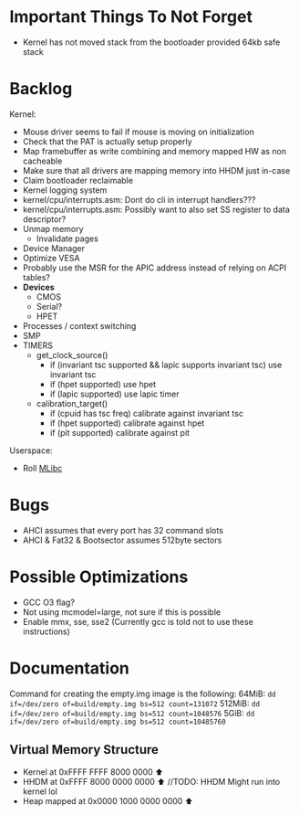 # Important Things To Not Forget
- Kernel has not moved stack from the bootloader provided 64kb safe stack

# Backlog
Kernel:
  - Mouse driver seems to fail if mouse is moving on initialization
  - Check that the PAT is actually setup properly
  - Map framebuffer as write combining and memory mapped HW as non cacheable
  - Make sure that all drivers are mapping memory into HHDM just in-case
  - Claim bootloader reclaimable
  - Kernel logging system
  - kernel/cpu/interrupts.asm: Dont do cli in interrupt handlers???
  - kernel/cpu/interrupts.asm: Possibly want to also set SS register to data descriptor?
  - Unmap memory
    - Invalidate pages
  - Device Manager
  - Optimize VESA
  - Probably use the MSR for the APIC address instead of relying on ACPI tables?
  - **Devices**
    - CMOS
    - Serial?
    - HPET
  - Processes / context switching
  - SMP
  - TIMERS
    - get_clock_source()
      - if (invariant tsc supported && lapic supports invariant tsc) use invariant tsc
      - if (hpet supported) use hpet
      - if (lapic supported) use lapic timer
    - calibration_target()
      - if (cpuid has tsc freq) calibrate against invariant tsc
      - if (hpet supported) calibrate against hpet 
      - if (pit supported) calibrate against pit

Userspace:
  - Roll [MLibc](https://github.com/managarm/mlibc)

# Bugs
- AHCI assumes that every port has 32 command slots
- AHCI & Fat32 & Bootsector assumes 512byte sectors

# Possible Optimizations
- GCC O3 flag?
- Not using mcmodel=large, not sure if this is possible
- Enable mmx, sse, sse2 (Currently gcc is told not to use these instructions)

# Documentation
Command for creating the empty.img image is the following:
64MiB: `dd if=/dev/zero of=build/empty.img bs=512 count=131072`
512MiB: `dd if=/dev/zero of=build/empty.img bs=512 count=1048576`
5GiB: `dd if=/dev/zero of=build/empty.img bs=512 count=10485760`

## Virtual Memory Structure
- Kernel at                 0xFFFF FFFF 8000 0000 ⬆️
- HHDM at                   0xFFFF 8000 0000 0000 ⬆️ //TODO: HHDM Might run into kernel lol
- Heap mapped at            0x0000 1000 0000 0000 ⬆️